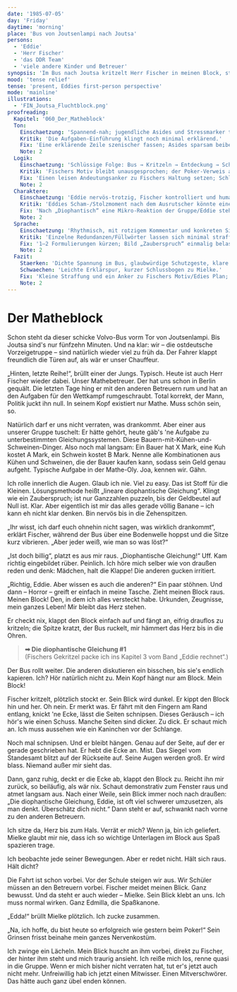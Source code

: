 ```yaml
---
date: '1985-07-05'
day: 'Friday'
daytime: 'morning'
place: 'Bus von Joutsenlampi nach Joutsa'
persons:
  - 'Eddie'
  - 'Herr Fischer'
  - 'das DDR Team'
  - 'viele andere Kinder und Betreuer'
synopsis: 'Im Bus nach Joutsa kritzelt Herr Fischer in meinen Block, stolpert über die versteckten Papiere – und deckt mich wortlos. Vor der Schule weicht er meinem Blick aus; Mielke lauert schon.'
mood: 'tense relief'
tense: 'present, Eddies first-person perspective'
mode: 'mainline'
illustrations:
  - 'FIN_Joutsa_Fluchtblock.png'
proofreading:
  Kapitel: '060_Der_Matheblock'
  Ton:
    Einschaetzung: 'Spannend-nah; jugendliche Asides und Stressmarker tragen die Szene.'
    Kritik: 'Die Aufgaben-Einführung klingt noch minimal erklärend.'
    Fix: 'Eine erklärende Zeile szenischer fassen; Asides sparsam beibehalten.'
    Note: 2
  Logik:
    Einschaetzung: 'Schlüssige Folge: Bus → Kritzeln → Entdeckung → Schutzgeste → Ankunft.'
    Kritik: 'Fischers Motiv bleibt unausgesprochen; der Poker-Verweis am Schluss steht kurz alleine.'
    Fix: 'Einen leisen Andeutungsanker zu Fischers Haltung setzen; Schluss mit einem Halbsatz an Eddies Plan koppeln.'
    Note: 2
  Charaktere:
    Einschaetzung: 'Eddie nervös‑trotzig, Fischer kontrolliert und human; Mielke bedrohlich im Hintergrund.'
    Kritik: 'Eddies Scham-/Stolzmoment nach dem Ausrutscher könnte einen Atemzug länger nachklingen.'
    Fix: 'Nach „Diophantisch“ eine Mikro‑Reaktion der Gruppe/Eddie stehen lassen.'
    Note: 2
  Sprache:
    Einschaetzung: 'Rhythmisch, mit rotzigem Kommentar und konkreten Sinneseindrücken (Ruckeln, Kratzen, Herz).'
    Kritik: 'Einzelne Redundanzen/Füllwörter lassen sich minimal straffen.'
    Fix: '1–2 Formulierungen kürzen; Bild „Zauberspruch“ einmalig belassen.'
    Note: 2
  Fazit:
    Staerken: 'Dichte Spannung im Bus, glaubwürdige Schutzgeste, klare Innenperspektive.'
    Schwaechen: 'Leichte Erklärspur, kurzer Schlussbogen zu Mielke.'
    Fix: 'Kleine Straffung und ein Anker zu Fischers Motiv/Edies Plan; Ton beibehalten.'
    Note: 2
---
```


# Der Matheblock

Schon steht da dieser schicke Volvo-Bus vorm Tor von Joutsenlampi. Bis Joutsa
sind's nur fünfzehn Minuten. Und na klar: wir – die ostdeutsche Vorzeigetruppe –
sind natürlich wieder viel zu früh da. Der Fahrer klappt freundlich die Türen
auf, als wär er unser Chauffeur.

„Hinten, letzte Reihe!“, brüllt einer der Jungs. Typisch. Heute ist auch Herr
Fischer wieder dabei. Unser Mathebetreuer. Der hat uns schon in Berlin gequält.
Die letzten Tage hing er mit den anderen Betreuern rum und hat an den Aufgaben
für den Wettkampf rumgeschraubt. Total korrekt, der Mann, Politik juckt ihn
null. In seinem Kopf existiert nur Mathe. Muss schön sein, so.

Natürlich darf er uns nicht verraten, was drankommt. Aber einer aus unserer
Gruppe tuschelt: Er hätte gehört, heute gäb's 'ne Aufgabe zu unterbestimmten
Gleichungssystemen. Diese Bauern-mit-Kühen-und-Schweinen-Dinger. Also noch mal
langsam: Ein Bauer hat X Mark, eine Kuh kostet A Mark, ein Schwein kostet B
Mark. Nenne alle Kombinationen aus Kühen und Schweinen, die der Bauer kaufen
kann, sodass sein Geld genau aufgeht. Typische Aufgabe in der Mathe-Oly. Joa,
kennen wir. Gähn.

Ich rolle innerlich die Augen. Glaub ich nie. Viel zu easy. Das ist Stoff für
die Kleinen. Lösungsmethode heißt „lineare diophantische Gleichung“. Klingt wie
ein Zauberspruch; ist nur Ganzzahlen puzzeln, bis der Geldbeutel auf Null ist.
Klar. Aber eigentlich ist mir das alles gerade völlig Banane – ich kann eh nicht
klar denken. Bin nervös bis in die Zehenspitzen.

„Ihr wisst, ich darf euch ohnehin nicht sagen, was wirklich drankommt“, erklärt
Fischer, während der Bus über eine Bodenwelle hoppst und die Sitze kurz
vibrieren. „Aber jeder weiß, wie man so was löst?“

„Ist doch billig“, platzt es aus mir raus. „Diophantische Gleichung!“ Uff. Kam
richtig eingebildet rüber. Peinlich. Ich höre mich selber wie von draußen reden
und denk: Mädchen, halt die Klappe! Die anderen gucken irritiert.

„Richtig, Eddie. Aber wissen es auch die anderen?“ Ein paar stöhnen. Und dann –
Horror – greift er einfach in meine Tasche. Zieht meinen Block raus. Meinen
Block! Den, in dem ich alles versteckt habe. Urkunden, Zeugnisse, mein ganzes
Leben! Mir bleibt das Herz stehen.

Er checkt nix, klappt den Block einfach auf und fängt an, eifrig drauflos zu
kritzeln; die Spitze kratzt, der Bus ruckelt, mir hämmert das Herz bis in die
Ohren.

> **➡ Die diophantische Gleichung #1**\
> (Fischers Gekritzel packe ich ins Kapitel 3 vom Band „Eddie rechnet“.)

Der Bus rollt weiter. Die anderen diskutieren ein bisschen, bis sie's endlich
kapieren. Ich? Hör natürlich nicht zu. Mein Kopf hängt nur am Block. Mein Block!

Fischer kritzelt, plötzlich stockt er. Sein Blick wird dunkel. Er kippt den
Block hin und her. Oh nein. Er merkt was. Er fährt mit den Fingern am Rand
entlang, knickt 'ne Ecke, lässt die Seiten schnipsen. Dieses Geräusch – ich
hör's wie einen Schuss. Manche Seiten sind dicker. Zu dick. Er schaut mich an.
Ich muss aussehen wie ein Kaninchen vor der Schlange.

Noch mal schnipsen. Und er bleibt hängen. Genau auf der Seite, auf der er gerade
geschrieben hat. Er hebt die Ecke an. Mist. Das Siegel vom Standesamt blitzt auf
der Rückseite auf. Seine Augen werden groß. Er wird blass. Niemand außer mir
sieht das.

Dann, ganz ruhig, deckt er die Ecke ab, klappt den Block zu. Reicht ihn mir
zurück, so beiläufig, als wär nix. Schaut demonstrativ zum Fenster raus und
atmet langsam aus. Nach einer Weile, sein Blick immer noch nach draußen: „Die
diophantische Gleichung, Eddie, ist oft viel schwerer umzusetzen, als man denkt.
Überschätz dich nicht.“ Dann steht er auf, schwankt nach vorne zu den anderen
Betreuern.

Ich sitze da, Herz bis zum Hals. Verrät er mich? Wenn ja, bin ich geliefert.
Mielke glaubt mir nie, dass ich so wichtige Unterlagen im Block aus Spaß
spazieren trage.

Ich beobachte jede seiner Bewegungen. Aber er redet nicht. Hält sich raus. Hält
dicht?

Die Fahrt ist schon vorbei. Vor der Schule steigen wir aus. Wir Schüler müssen
an den Betreuern vorbei. Fischer meidet meinen Blick. Ganz bewusst. Und da steht
er auch wieder – Mielke. Sein Blick klebt an uns. Ich muss normal wirken. Ganz
Edmilla, die Spaßkanone.

„Edda!“ brüllt Mielke plötzlich. Ich zucke zusammen.

„Na, ich hoffe, du bist heute so erfolgreich wie gestern beim Poker!“ Sein
Grinsen frisst beinahe mein ganzes Nervenkostüm.

Ich zwinge ein Lächeln. Mein Blick huscht an ihm vorbei, direkt zu Fischer, der
hinter ihm steht und mich traurig ansieht. Ich reiße mich los, renne quasi in
die Gruppe. Wenn er mich bisher nicht verraten hat, tut er's jetzt auch nicht
mehr. Unfreiwillig hab ich jetzt einen Mitwisser. Einen Mitverschwörer. Das
hätte auch ganz übel enden können.
